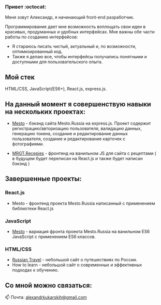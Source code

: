 ### Привет :octocat:

Меня зовут Александр, я начинающий front-end разработчик.

Программирование дает мне возможность воплощать свои идеи в 
красивых, продуманных и удобных интерфейсах.
Мне важны обе части работы по созданию интерфейсов:
  - Я стараюсь писать чистый, актуальный и, по возможности, оптимизированный код.
  - Также я делаю все, чтобы интерфейсы получались понятными и доступными для пользовательского опыта.

## Мой стек

HTML/CSS, JavaScript(ES6+), React.js, express.js. 


## На данный момент я совершенствую навыки на нескольких проектах:

- [Mesto](https://github.com/AlexMrgt/express-mesto) - бэкэнд сайта Mesto.Russia на express.js. Проект содержит регистрацию/авторизацию пользователя, валидацию данных, генерацию токена, создание и редактирование данных пользователя, создание и редактирование карточек с фотографиями.

- [MRGT.Recepies](https://alexmrgt.github.io/Resepies/) - фронтенд на ванильном JS для сайта с рецептами ( в будущем будет переписан на React.js и также будет написан бэкэнд )   

## Завершенные проекты:

### React.js

- Mesto - фронтенд проекта Mesto.Russia написанный с применением библиотеки React.js

### JavaScript

- [Mesto](https://alexmrgt.github.io/mesto/) - вариация фронта проекта Mesto.Russia на ванильном ES6 JavaScript с применением ES6 классов.

### HTML/CSS

- [Russian Travel](https://alexmrgt.github.io/russian-travel/) - небольшой сайт о путешествиях по России.
- How to learn - небольшой сайт о современных и эффективных подходах к обучению.


## Со мной можно связаться:
📫 Почта: alexandrkukarskih@gmail.com
